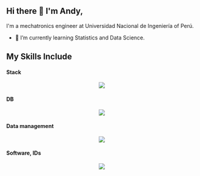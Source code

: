 ## Hi there 👋 I'm Andy,
I'm a mechatronics engineer at Universidad Nacional de Ingeniería of Perú.
- 🌱 I’m currently learning Statistics and Data Science.

## My Skills Include

<h4> Stack </h4>
<p align="center">
  <a href="https://skillicons.dev">
    <img src="https://skillicons.dev/icons?i=tailwind,react,r,py,jquery,js,html,docker,c,cpp,css,php,laravel" />
  </a>
</p>

<h4> DB </h4>
<p align="center">
  <a href="https://skillicons.dev">
    <img src="https://skillicons.dev/icons?i=mysql,postgres,sqlite" />
  </a>
</p>

<h4> Data management </h4>
<p align="center">
  <a href="https://skillicons.dev">
    <img src="https://skillicons.dev/icons?i=azure,aws,gcp" />
  </a>
</p>

<h4> Software, IDs </h4>
<p align="center">
  <a href="https://skillicons.dev">
    <img src="https://skillicons.dev/icons?i=webstorm,vscode,vim,sublime,pycharm,powershell,postman,phpstorm,notion,matlab,latex,figma,eclipse" />
  </a>
</p>
<!--
**andym2c4/andym2c4** is a ✨ _special_ ✨ repository because its `README.md` (this file) appears on your GitHub profile.

Here are some ideas to get you started:

- 🔭 I’m currently working on ...
- 🌱 I’m currently learning ...
- 👯 I’m looking to collaborate on ...
- 🤔 I’m looking for help with ...
- 💬 Ask me about ...
- 📫 How to reach me: ...
- 😄 Pronouns: ...
- ⚡ Fun fact: ...
-->

